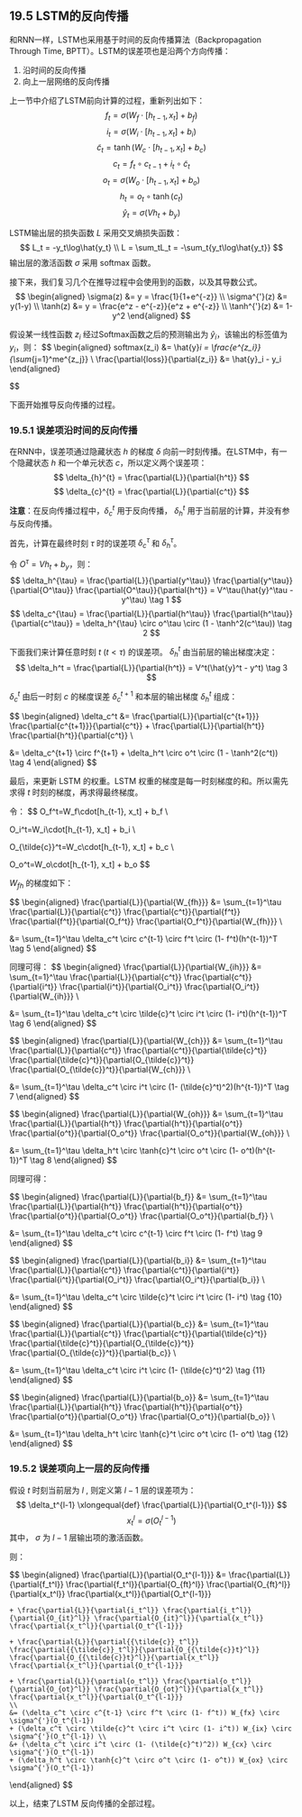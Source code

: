 <!--Copyright © Microsoft Corporation. All rights reserved.
  适用于[License](https://github.com/Microsoft/ai-edu/blob/master/LICENSE.md)版权许可-->

## 19.5 LSTM的反向传播

和RNN一样，LSTM也采用基于时间的反向传播算法（Backpropagation Through Time, BPTT）。LSTM的误差项也是沿两个方向传播：
1. 沿时间的反向传播
2. 向上一层网络的反向传播

上一节中介绍了LSTM前向计算的过程，重新列出如下：
$$
f_t=\sigma(W_f\cdot[h_{t-1}, x_t] + b_f) \tag{公式 1}
$$
$$
i_t=\sigma(W_i\cdot[h_{t-1}, x_t] + b_i) \tag{公式 2}
$$
$$
\tilde{c}_t=\tanh(W_c\cdot[h_{t-1}, x_t] + b_c) \tag{公式 3}
$$
$$
c_t=f_t \circ c_{t-1}+i_t \circ \tilde{c}_t \tag{公式 4}
$$
$$
o_t=\sigma(W_o\cdot[h_{t-1}, x_t] + b_o) \tag{公式 5}
$$
$$
h_t=o_t \circ \tanh(c_t) \tag{公式 6}
$$
$$
\hat{y}_t = \sigma(Vh_t + b_y) \tag{公式 7}
$$

LSTM输出层的损失函数 $L$ 采用交叉熵损失函数：
$$
L_t = -y_t\log\hat{y_t} \\
L = \sum_tL_t = -\sum_t{y_t\log\hat{y_t}}
$$
输出层的激活函数 $\sigma$ 采用 softmax 函数。

接下来，我们复习几个在推导过程中会使用到的函数，以及其导数公式。
$$
\begin{aligned}
    \sigma(z) &= y = \frac{1}{1+e^{-z}} \\
    \sigma^{'}(z) &= y(1-y) \\
    \tanh(z) &= y = \frac{e^z - e^{-z}}{e^z + e^{-z}} \\
    \tanh^{'}(z) &= 1-y^2
\end{aligned}
$$

假设某一线性函数 $z_i$ 经过Softmax函数之后的预测输出为 $\hat{y}_i$，该输出的标签值为 $y_i$，则：
$$
\begin{aligned}
    softmax(z_i) &= \hat{y}_i = \frac{e^{z_i}}{\sum_{j=1}^me^{z_j}} \\
    \frac{\partial{loss}}{\partial{z_i}} &= \hat{y}_i - y_i
\end{aligned}

$$


下面开始推导反向传播的过程。

### 19.5.1 误差项沿时间的反向传播

在RNN中，误差项通过隐藏状态 $h$ 的梯度 $\delta$ 向前一时刻传播。在LSTM中，有一个隐藏状态 $h$ 和一个单元状态 $c$，所以定义两个误差项：
$$
\delta_{h}^{t} = \frac{\partial{L}}{\partial{h^t}}
$$
$$
\delta_{c}^{t} = \frac{\partial{L}}{\partial{c^t}}
$$

**注意**：在反向传播过程中，$\delta_{c}^{t}$ 用于反向传播， $\delta_{h}^{t}$ 用于当前层的计算，并没有参与反向传播。

首先，计算在最终时刻 $\tau$ 时的误差项 $\delta_{c}^{\tau}$ 和 $\delta_{h}^{\tau}$。

令 $O^\tau = Vh_t + b_y$，则：
$$
\delta_h^{\tau} = \frac{\partial{L}}{\partial{y^\tau}} \frac{\partial{y^\tau}}{\partial{O^\tau}} \frac{\partial{O^\tau}}{\partial{h^t}} = V^\tau(\hat{y}^\tau - y^\tau) \tag 1
$$
$$
\delta_c^{\tau} = \frac{\partial{L}}{\partial{h^\tau}} \frac{\partial{h^\tau}}{\partial{c^\tau}} = \delta_h^{\tau} \circ o^\tau \circ (1 - \tanh^2(c^\tau))  \tag 2
$$

下面我们来计算任意时刻 $t$ $(t < \tau)$ 的误差项。
$\delta_h^t$ 由当前层的输出梯度决定：
$$
\delta_h^t = \frac{\partial{L}}{\partial{h^t}} = V^t(\hat{y}^t - y^t) \tag 3
$$

$\delta_c^t$ 由后一时刻 $c$ 的梯度误差 $\delta_{c}^{t+1}$ 和本层的输出梯度 $\delta_h^t$ 组成：

$$
\begin{aligned}
\delta_c^t &= \frac{\partial{L}}{\partial{c^{t+1}}} \frac{\partial{c^{t+1}}}{\partial{c^t}} + \frac{\partial{L}}{\partial{h^t}} \frac{\partial{h^t}}{\partial{c^t}} \\

&= \delta_c^{t+1} \circ f^{t+1} + \delta_h^t \circ o^t \circ (1 - \tanh^2(c^t)) \tag 4
\end{aligned}
$$

最后，来更新 LSTM 的权重。LSTM 权重的梯度是每一时刻梯度的和。所以需先求得 $t$ 时刻的梯度，再求得最终梯度。

令：
$$
O_f^t=W_f\cdot[h_{t-1}, x_t] + b_f \\

O_i^t=W_i\cdot[h_{t-1}, x_t] + b_i \\

O_{\tilde{c}}^t=W_c\cdot[h_{t-1}, x_t] + b_c \\

O_o^t=W_o\cdot[h_{t-1}, x_t] + b_o
$$

$W_{fh}$ 的梯度如下：

$$
\begin{aligned}
\frac{\partial{L}}{\partial{W_{fh}}} &= \sum_{t=1}^\tau \frac{\partial{L}}{\partial{c^t}} \frac{\partial{c^t}}{\partial{f^t}} \frac{\partial{f^t}}{\partial{O_f^t}} \frac{\partial{O_f^t}}{\partial{W_{fh}}} \\

&= \sum_{t=1}^\tau \delta_c^t \circ c^{t-1} \circ f^t \circ (1- f^t)(h^{t-1})^T \tag 5
\end{aligned}
$$

同理可得：
$$
\begin{aligned}
\frac{\partial{L}}{\partial{W_{ih}}} &= \sum_{t=1}^\tau \frac{\partial{L}}{\partial{c^t}} \frac{\partial{c^t}}{\partial{i^t}} \frac{\partial{i^t}}{\partial{O_i^t}} \frac{\partial{O_i^t}}{\partial{W_{ih}}} \\

&= \sum_{t=1}^\tau \delta_c^t \circ \tilde{c}^t \circ i^t \circ (1- i^t)(h^{t-1})^T \tag 6
\end{aligned}
$$

$$
\begin{aligned}
\frac{\partial{L}}{\partial{W_{ch}}} &= \sum_{t=1}^\tau \frac{\partial{L}}{\partial{c^t}} \frac{\partial{c^t}}{\partial{\tilde{c}^t}} \frac{\partial{\tilde{c}^t}}{\partial{O_{\tilde{c}}^t}} \frac{\partial{O_{\tilde{c}}^t}}{\partial{W_{ch}}} \\

&= \sum_{t=1}^\tau \delta_c^t \circ i^t \circ (1- (\tilde{c}^t)^2)(h^{t-1})^T \tag 7
\end{aligned}
$$

$$
\begin{aligned}
\frac{\partial{L}}{\partial{W_{oh}}} &= \sum_{t=1}^\tau \frac{\partial{L}}{\partial{h^t}} \frac{\partial{h^t}}{\partial{o^t}} \frac{\partial{o^t}}{\partial{O_o^t}} \frac{\partial{O_o^t}}{\partial{W_{oh}}} \\

&= \sum_{t=1}^\tau \delta_h^t \circ \tanh{c}^t \circ o^t \circ (1- o^t)(h^{t-1})^T \tag 8
\end{aligned}
$$

同理可得：

$$
\begin{aligned}
\frac{\partial{L}}{\partial{b_f}} &= \sum_{t=1}^\tau \frac{\partial{L}}{\partial{h^t}} \frac{\partial{h^t}}{\partial{o^t}} \frac{\partial{o^t}}{\partial{O_o^t}} \frac{\partial{O_o^t}}{\partial{b_f}} \\

&= \sum_{t=1}^\tau \delta_c^t \circ c^{t-1} \circ f^t \circ (1- f^t) \tag 9
\end{aligned}
$$

$$
\begin{aligned}
\frac{\partial{L}}{\partial{b_i}} &= \sum_{t=1}^\tau \frac{\partial{L}}{\partial{c^t}} \frac{\partial{c^t}}{\partial{i^t}} \frac{\partial{i^t}}{\partial{O_i^t}} \frac{\partial{O_i^t}}{\partial{b_i}} \\

&= \sum_{t=1}^\tau \delta_c^t \circ \tilde{c}^t \circ i^t \circ (1- i^t) \tag {10}
\end{aligned}
$$

$$
\begin{aligned}
\frac{\partial{L}}{\partial{b_c}} &= \sum_{t=1}^\tau \frac{\partial{L}}{\partial{c^t}} \frac{\partial{c^t}}{\partial{\tilde{c}^t}} \frac{\partial{\tilde{c}^t}}{\partial{O_{\tilde{c}}^t}} \frac{\partial{O_{\tilde{c}}^t}}{\partial{b_c}} \\

&= \sum_{t=1}^\tau \delta_c^t \circ i^t \circ (1- (\tilde{c}^t)^2) \tag {11}
\end{aligned}
$$

$$
\begin{aligned}
\frac{\partial{L}}{\partial{b_o}} &= \sum_{t=1}^\tau \frac{\partial{L}}{\partial{h^t}} \frac{\partial{h^t}}{\partial{o^t}} \frac{\partial{o^t}}{\partial{O_o^t}} \frac{\partial{O_o^t}}{\partial{b_o}} \\

&= \sum_{t=1}^\tau \delta_h^t \circ \tanh{c}^t \circ o^t \circ (1- o^t) \tag {12}
\end{aligned}
$$


### 19.5.2 误差项向上一层的反向传播

假设 $t$ 时刻当前层为 $l$ , 则定义第 $l-1$ 层的误差项为：
$$
\delta_t^{l-1} \xlongequal{def} \frac{\partial{L}}{\partial{O_t^{l-1}}}
$$
$$
x_t^l = \sigma(O_t^{l-1})
$$
其中， $\sigma$ 为 $l-1$ 层输出项的激活函数。

则：

$$
\begin{aligned}
    \frac{\partial{L}}{\partial{O_t^{l-1}}} &= \frac{\partial{L}}{\partial{f_t^l}} \frac{\partial{f_t^l}}{\partial{O_{ft}^l}} \frac{\partial{O_{ft}^l}}{\partial{x_t^l}}  \frac{\partial{x_t^l}}{\partial{O_t^{l-1}}}

    + \frac{\partial{L}}{\partial{i_t^l}} \frac{\partial{i_t^l}}{\partial{O_{it}^l}} \frac{\partial{O_{it}^l}}{\partial{x_t^l}}  \frac{\partial{x_t^l}}{\partial{O_t^{l-1}}}

    + \frac{\partial{L}}{\partial{{\tilde{c}}_t^l}} \frac{\partial{{\tilde{c}}_t^l}}{\partial{O_{{\tilde{c}}t}^l}} \frac{\partial{O_{{\tilde{c}}t}^l}}{\partial{x_t^l}}  \frac{\partial{x_t^l}}{\partial{O_t^{l-1}}}

    + \frac{\partial{L}}{\partial{o_t^l}} \frac{\partial{o_t^l}}{\partial{O_{ot}^l}} \frac{\partial{O_{ot}^l}}{\partial{x_t^l}}  \frac{\partial{x_t^l}}{\partial{O_t^{l-1}}}
    \\
    &= (\delta_c^t \circ c^{t-1} \circ f^t \circ (1- f^t)) W_{fx} \circ \sigma^{'}(O_t^{l-1})
    + (\delta_c^t \circ \tilde{c}^t \circ i^t \circ (1- i^t)) W_{ix} \circ \sigma^{'}(O_t^{l-1}) \\
    &+ (\delta_c^t \circ i^t \circ (1- (\tilde{c}^t)^2)) W_{cx} \circ \sigma^{'}(O_t^{l-1})
    + (\delta_h^t \circ \tanh{c}^t \circ o^t \circ (1- o^t)) W_{ox} \circ \sigma^{'}(O_t^{l-1})
\end{aligned}
$$

以上，结束了LSTM 反向传播的全部过程。
